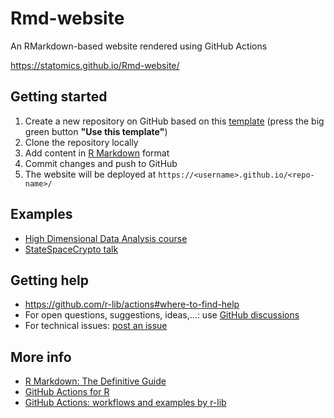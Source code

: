 # Rmd-website

An RMarkdown-based website rendered using GitHub Actions

https://statomics.github.io/Rmd-website/


## Getting started

1. Create a new repository on GitHub based on this [template][GH-template] (press the big green button __"Use this template"__)
2. Clone the repository locally
3. Add content in [R Markdown](http://rmarkdown.rstudio.com) format
4. Commit changes and push to GitHub
5. The website will be deployed at `https://<username>.github.io/<repo-name>/`

## Examples

- [High Dimensional Data Analysis course](https://github.com/statOmics/HDA2020)
- [StateSpaceCrypto talk](https://github.com/statOmics/StateSpaceCrypto)

## Getting help

- <https://github.com/r-lib/actions#where-to-find-help>
- For open questions, suggestions, ideas,...: use [GitHub discussions](https://github.com/statOmics/Rmd-website/discussions)
- For technical issues: [post an issue](https://github.com/statOmics/Rmd-website/issues)

## More info

- [R Markdown: The Definitive Guide](https://bookdown.org/yihui/rmarkdown/)
- [GitHub Actions for R](https://www.jimhester.com/talk/2020-rsc-github-actions/)
- [GitHub Actions: workflows and examples by r-lib](https://github.com/r-lib/actions)

[GH-template]: https://docs.github.com/en/github/creating-cloning-and-archiving-repositories/creating-a-repository-from-a-template
